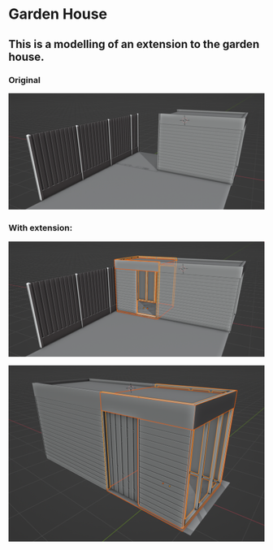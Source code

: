 # Garden House

## This is a modelling of an extension to the garden house.

### Original

![Original part](old.png)

### With extension:

![With extension part](old-plus-new.png)

![Extension part](new.png)
